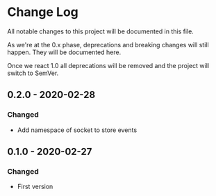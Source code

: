 # Change Log

All notable changes to this project will be documented in this file.

As we're at the 0.x phase, deprecations and breaking changes will still happen. They will be documented here.

Once we react 1.0 all deprecations will be removed and the project will switch to SemVer.

## 0.2.0 - 2020-02-28

### Changed

- Add namespace of socket to store events

## 0.1.0 - 2020-02-27

### Changed

- First version
